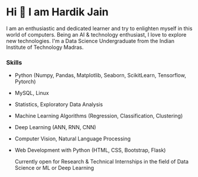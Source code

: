 #                                                         Hi 👋 I am Hardik Jain

I am an enthusiastic and dedicated learner and try to enlighten myself in this world of computers. Being an AI & technology enthusiast, I love to explore new technologies. I'm a Data Science Undergraduate from the Indian Institute of Technology Madras.


### Skills
* Python (Numpy, Pandas, Matplotlib, Seaborn, ScikitLearn, Tensorflow, Pytorch)
* MySQL, Linux
* Statistics, Exploratory Data Analysis
* Machine Learning Algorithms (Regression, Classification, Clustering)
* Deep Learning (ANN, RNN, CNN)
* Computer Vision, Natural Language Processing
* Web Development with Python (HTML, CSS, Bootstrap, Flask)
  
  Currently open for Research & Technical Internships in the field of Data Science or ML or Deep Learning
